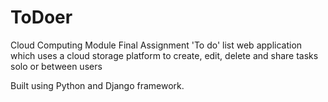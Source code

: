 # ToDoer
Cloud Computing Module Final Assignment
'To do' list web application which uses a cloud storage platform to create, edit, delete and share tasks solo or between users

Built using Python and Django framework. 

